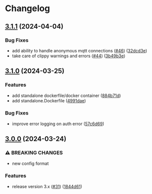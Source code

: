 # Changelog

## [3.1.1](https://github.com/gordlea/fireboard2mqtt/compare/v3.1.0...v3.1.1) (2024-04-04)


### Bug Fixes

* add ability to handle anonymous mqtt connections ([#46](https://github.com/gordlea/fireboard2mqtt/issues/46)) ([32dcd3e](https://github.com/gordlea/fireboard2mqtt/commit/32dcd3ee1f96caf808b5ac061a516d2f778ec4ce))
* take care of clippy warnings and errors ([#44](https://github.com/gordlea/fireboard2mqtt/issues/44)) ([3b49b3e](https://github.com/gordlea/fireboard2mqtt/commit/3b49b3e322a345c5e49c4ac609a8be74353cd199))

## [3.1.0](https://github.com/gordlea/fireboard2mqtt/compare/v3.0.0...v3.1.0) (2024-03-25)


### Features

* add standalone dockerfile/docker container ([884b71d](https://github.com/gordlea/fireboard2mqtt/commit/884b71d0f44788e6e68bfbd1f50b1402e396c99b))
* add standalone.Dockerfile ([4991dae](https://github.com/gordlea/fireboard2mqtt/commit/4991dae75bfb940fc7381c8283fb94810e6abbb7))


### Bug Fixes

* improve error logging on auth error ([57c6d69](https://github.com/gordlea/fireboard2mqtt/commit/57c6d6936e8d1e2cd3baa31b85980061f00c2b89))

## [3.0.0](https://github.com/gordlea/fireboard2mqtt/compare/v2.0.5...v3.0.0) (2024-03-24)


### ⚠ BREAKING CHANGES

* new config format

### Features

* release version 3.x ([#31](https://github.com/gordlea/fireboard2mqtt/issues/31)) ([1844d61](https://github.com/gordlea/fireboard2mqtt/commit/1844d61b97fdbafab450fa4606b0700f5230aa5a))
